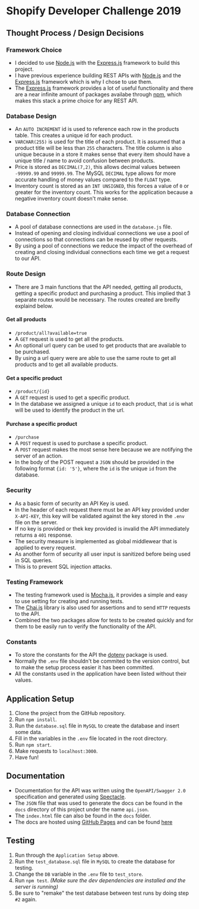 # Shopify Developer Challenge 2019

## Thought Process / Design Decisions

### Framework Choice
* I decided to use [Node.js](https://nodejs.org/en/) with the [Express.js](https://expressjs.com/) framework to build this project.
* I have previous experience building REST APIs with [Node.js](https://nodejs.org/en/) and the [Express.js](https://expressjs.com/) framework which is why I chose to use them.
* The [Express.js](https://expressjs.com/) framework provides a lot of useful functionality and there are a near infinite amount of packages availabe through [npm](https://www.npmjs.com/), which makes this stack a prime choice for any REST API.

### Database Design
* An `AUTO INCREMENT` id is used to reference each row in the products table. This creates a unique id for each product.
* `VARCHAR(255)` is used for the title of each product. It is assumed that a product title will be less than `255` characters. The title column is also unique because in a store it makes sense that every item should have a unique title / name to avoid confusion between products.
* Price is stored as `DECIMAL(7,2)`, this allows decimal values between `-99999.99` and `99999.99`. The MySQL `DECIMAL` type allows for more accurate handling of money values compared to the `FLOAT` type.
* Inventory count is stored as an `INT UNSIGNED`, this forces a value of `0` or greater for the inventory count. This works for the application because a negative inventory count doesn't make sense.

### Database Connection
* A pool of database connections are used in the `database.js` file.
* Instead of opening and closing individual connections we use a pool of connections so that connections can be reused by other requests.
* By using a pool of connections we reduce the impact of the overhead of creating and closing individual connections each time we get a request to our API.

### Route Design
* There are 3 main functions that the API needed, getting all products, getting a specific product and purchasing a product. This implied that 3 separate routes would be necessary. The routes created are breifly explaind below.

#### Get all products
* `/product/all?available=true`
* A `GET` request is used to get all the products.
* An optional url query can be used to get products that are available to be purchased.
* By using a url query were are able to use the same route to get all products and to get all available products.

#### Get a specific product
* `/product/{id}`
* A `GET` request is used to get a specific product.
* In the database we assigned a unique `id` to each product, that `id` is what will be used to identify the product in the url.

#### Purchase a specific product
* `/purchase`
* A `POST` request is used to purchase a specific product.
* A `POST` request makes the most sense here because we are notifying the server of an action.
* In the body of the POST request a `JSON` should be provided in the following format `{id: '5'}`, where the `id` is the unique `id` from the database.

### Security
* As a basic form of security an API Key is used.
* In the header of each request there must be an API key provided under `X-API-KEY`, this key will be validated against the key stored in the `.env` file on the server.
* If no key is provided or thek key provided is invalid the API immediately returns a `401` response.
* The security measure is implemented as global middlewear that is applied to every request.
* As another form of security all user input is sanitized before being used in SQL queries.
* This is to prevent SQL injection attacks.

### Testing Framework
* The testing framework used is [Mocha.js](https://mochajs.org/), it provides a simple and easy to use setting for creating and running tests.
* The [Chai.js](https://www.chaijs.com/) library is also used for assertions and to send `HTTP` requests to the API.
* Combined the two packages allow for tests to be created quickly and for them to be easily run to verify the functionality of the API.

### Constants

* To store the constants for the API the [dotenv](https://www.npmjs.com/package/dotenv) package is used.
* Normally the `.env` file shouldn't be commited to the version control, but to make the setup process easier it has been committed.
* All the constants used in the application have been listed without their values.

## Application Setup

1. Clone the project from the GitHub repository.
2. Run `npm install`.
3. Run the `database.sql` file in `MySQL` to create the database and insert some data.
4. Fill in the variables in the `.env` file located in the root directory.
5. Run `npm start`.
6. Make requests to `localhost:3000`.
7. Have fun!

## Documentation
* Documentation for the API was written using the `OpenAPI/Swagger 2.0` specification and generated using [Spectacle](https://github.com/sourcey/spectacle).
* The `JSON` file that was used to generate the docs can be found in the `docs` directory of this project under the name `api.json`.
* The `index.html` file can also be found in the `docs` folder.
* The docs are hosted using [GitHub Pages](https://pages.github.com/) and can be found [here](https://frank-k.github.io/shopify-challenge/)


## Testing

1. Run through the `Application Setup` above.
2. Run the `test_database.sql` file in `MySQL` to create the database for testing.
3. Change the `DB` variable in the `.env` file to `test_store`.
4. Run `npm test`. *(Make sure the dev dependencies are installed and the server is running)*
5. Be sure to "remake" the test database between test runs by doing step `#2` again.

